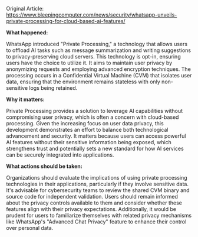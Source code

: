 Original Article: https://www.bleepingcomputer.com/news/security/whatsapp-unveils-private-processing-for-cloud-based-ai-features/

**What happened:**

WhatsApp introduced "Private Processing," a technology that allows users to offload AI tasks such as message summarization and writing suggestions to privacy-preserving cloud servers. This technology is opt-in, ensuring users have the choice to utilize it. It aims to maintain user privacy by anonymizing requests and employing advanced encryption techniques. The processing occurs in a Confidential Virtual Machine (CVM) that isolates user data, ensuring that the environment remains stateless with only non-sensitive logs being retained.

**Why it matters:**

Private Processing provides a solution to leverage AI capabilities without compromising user privacy, which is often a concern with cloud-based processing. Given the increasing focus on user data privacy, this development demonstrates an effort to balance both technological advancement and security. It matters because users can access powerful AI features without their sensitive information being exposed, which strengthens trust and potentially sets a new standard for how AI services can be securely integrated into applications.

**What actions should be taken:**

Organizations should evaluate the implications of using private processing technologies in their applications, particularly if they involve sensitive data. It's advisable for cybersecurity teams to review the shared CVM binary and source code for independent validation. Users should remain informed about the privacy controls available to them and consider whether these features align with their privacy expectations. Additionally, it would be prudent for users to familiarize themselves with related privacy mechanisms like WhatsApp's "Advanced Chat Privacy" feature to enhance their control over personal data.
